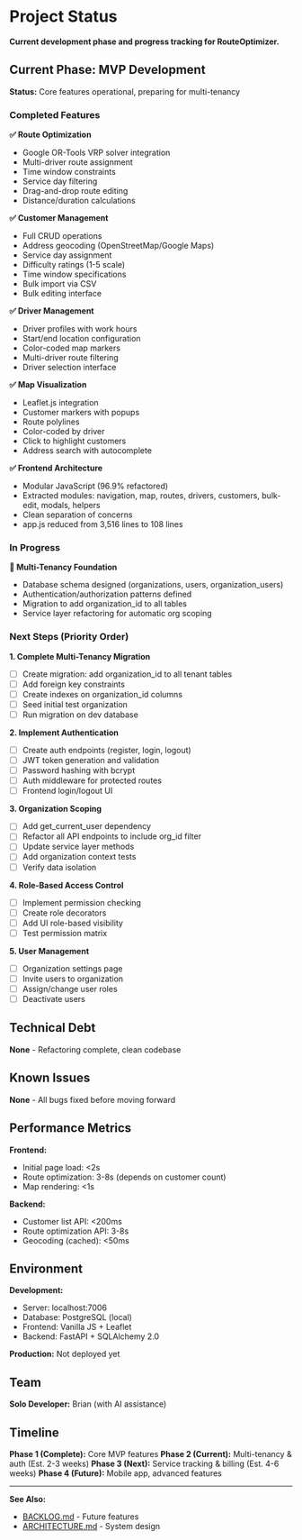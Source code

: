 # Project Status

**Current development phase and progress tracking for RouteOptimizer.**

## Current Phase: MVP Development

**Status:** Core features operational, preparing for multi-tenancy

### Completed Features

**✅ Route Optimization**
- Google OR-Tools VRP solver integration
- Multi-driver route assignment
- Time window constraints
- Service day filtering
- Drag-and-drop route editing
- Distance/duration calculations

**✅ Customer Management**
- Full CRUD operations
- Address geocoding (OpenStreetMap/Google Maps)
- Service day assignment
- Difficulty ratings (1-5 scale)
- Time window specifications
- Bulk import via CSV
- Bulk editing interface

**✅ Driver Management**
- Driver profiles with work hours
- Start/end location configuration
- Color-coded map markers
- Multi-driver route filtering
- Driver selection interface

**✅ Map Visualization**
- Leaflet.js integration
- Customer markers with popups
- Route polylines
- Color-coded by driver
- Click to highlight customers
- Address search with autocomplete

**✅ Frontend Architecture**
- Modular JavaScript (96.9% refactored)
- Extracted modules: navigation, map, routes, drivers, customers, bulk-edit, modals, helpers
- Clean separation of concerns
- app.js reduced from 3,516 lines to 108 lines

### In Progress

**🔄 Multi-Tenancy Foundation**
- Database schema designed (organizations, users, organization_users)
- Authentication/authorization patterns defined
- Migration to add organization_id to all tables
- Service layer refactoring for automatic org scoping

### Next Steps (Priority Order)

**1. Complete Multi-Tenancy Migration**
- [ ] Create migration: add organization_id to all tenant tables
- [ ] Add foreign key constraints
- [ ] Create indexes on organization_id columns
- [ ] Seed initial test organization
- [ ] Run migration on dev database

**2. Implement Authentication**
- [ ] Create auth endpoints (register, login, logout)
- [ ] JWT token generation and validation
- [ ] Password hashing with bcrypt
- [ ] Auth middleware for protected routes
- [ ] Frontend login/logout UI

**3. Organization Scoping**
- [ ] Add get_current_user dependency
- [ ] Refactor all API endpoints to include org_id filter
- [ ] Update service layer methods
- [ ] Add organization context tests
- [ ] Verify data isolation

**4. Role-Based Access Control**
- [ ] Implement permission checking
- [ ] Create role decorators
- [ ] Add UI role-based visibility
- [ ] Test permission matrix

**5. User Management**
- [ ] Organization settings page
- [ ] Invite users to organization
- [ ] Assign/change user roles
- [ ] Deactivate users

## Technical Debt

**None** - Refactoring complete, clean codebase

## Known Issues

**None** - All bugs fixed before moving forward

## Performance Metrics

**Frontend:**
- Initial page load: <2s
- Route optimization: 3-8s (depends on customer count)
- Map rendering: <1s

**Backend:**
- Customer list API: <200ms
- Route optimization API: 3-8s
- Geocoding (cached): <50ms

## Environment

**Development:**
- Server: localhost:7006
- Database: PostgreSQL (local)
- Frontend: Vanilla JS + Leaflet
- Backend: FastAPI + SQLAlchemy 2.0

**Production:** Not deployed yet

## Team

**Solo Developer:** Brian (with AI assistance)

## Timeline

**Phase 1 (Complete):** Core MVP features
**Phase 2 (Current):** Multi-tenancy & auth (Est. 2-3 weeks)
**Phase 3 (Next):** Service tracking & billing (Est. 4-6 weeks)
**Phase 4 (Future):** Mobile app, advanced features

---

**See Also:**
- [BACKLOG.md](BACKLOG.md) - Future features
- [ARCHITECTURE.md](ARCHITECTURE.md) - System design
